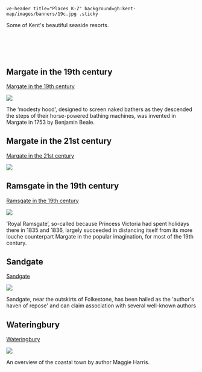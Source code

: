 `ve-header title="Places K-Z" background=gh:kent-map/images/banners/19c.jpg .sticky`

Some of Kent's beautiful seaside resorts.

# &nbsp; 
<param class="cards">

## Margate in the 19th century

[Margate in the 19th century](/19c/19c-margate/)

![](https://raw.githubusercontent.com/kent-map/images/main/thumbnails/placeskz_Margate_in_the_19th_century.jpg)

The ‘modesty hood’, designed to screen naked bathers as they descended the steps of their horse-powered bathing machines, was invented in Margate in 1753 by Benjamin Beale.

## Margate in the 21st century

[Margate in the 21st century](/21c/21c-margate/)

![](https://raw.githubusercontent.com/kent-map/images/main/thumbnails/placeskz_Margate_in_the_21st_century.jpg)

## Ramsgate in the 19th century

[Ramsgate in the 19th century](/19c/19c-ramsgate/)

![](https://raw.githubusercontent.com/kent-map/images/main/thumbnails/placeskz_Ramsgate_in_the_19th_century.jpg)

‘Royal Ramsgate’, so-called because Princess Victoria had spent holidays there in 1835 and 1836, largely succeeded in distancing itself from its more louche counterpart Margate in the popular imagination, for most of the 19th century.

## Sandgate

[Sandgate](/placeskz/sandgate-overview)

![](https://raw.githubusercontent.com/kent-map/images/main/thumbnails/placeskz_Sandgate.jpg)

Sandgate, near the outskirts of Folkestone, has been hailed as the 'author's haven of repose' and can claim association with several well-known authors

## Wateringbury

[Wateringbury](/placeskz/wateringbury-overview)

![](https://raw.githubusercontent.com/kent-map/images/main/thumbnails/placeskz_Wateringbury.jpg)

An overview of the coastal town by author Maggie Harris.
